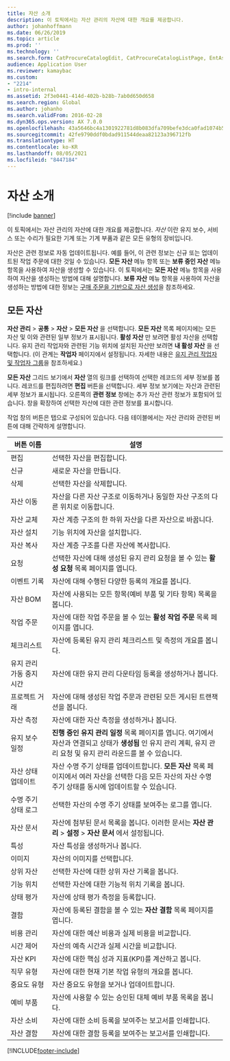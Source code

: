 ```yaml
---
title: 자산 소개
description: 이 토픽에서는 자산 관리의 자산에 대한 개요를 제공합니다.
author: johanhoffmann
ms.date: 06/26/2019
ms.topic: article
ms.prod: ''
ms.technology: ''
ms.search.form: CatProcureCatalogEdit, CatProcureCatalogListPage, EntAssetTimeline, EntAssetObjectTableLookup, EntAssetObjectTableParent, EntAssetObjectOverview, EntAssetObjectImage, EntAssetObjectTable, EntAssetLifecycleStateLog, EntAssetObjectWorkOrderActive, EntAssetObjectAttribute
audience: Application User
ms.reviewer: kamaybac
ms.custom:
- "2214"
- intro-internal
ms.assetid: 2f3e0441-414d-402b-b28b-7ab0d650d658
ms.search.region: Global
ms.author: johanho
ms.search.validFrom: 2016-02-28
ms.dyn365.ops.version: AX 7.0.0
ms.openlocfilehash: 43a5646bc4a1301922781d8b083dfa709befe3dca0fad1074b5433c6e02f5c66
ms.sourcegitcommit: 42fe9790ddf0bdad911544deaa82123a396712fb
ms.translationtype: HT
ms.contentlocale: ko-KR
ms.lasthandoff: 08/05/2021
ms.locfileid: "8447184"
---
```

# <a name="introduction-to-assets"></a>자산 소개

[!include [banner](../../includes/banner.md)]

 

이 토픽에서는 자산 관리의 자산에 대한 개요를 제공합니다. *자산* 이란 유지 보수, 서비스 또는 수리가 필요한 기계 또는 기계 부품과 같은 모든 유형의 장비입니다.

자산은 관련 정보로 자동 업데이트됩니다. 예를 들어, 이 관련 정보는 신규 또는 업데이트된 작업 주문에 대한 것일 수 있습니다. **모든 자산** 메뉴 항목 또는 **보류 중인 자산** 메뉴 항목을 사용하여 자산을 생성할 수 있습니다. 이 토픽에서는 **모든 자산** 메뉴 항목을 사용하여 자산을 생성하는 방법에 대해 설명합니다. **보류 자산** 메뉴 항목을 사용하여 자산을 생성하는 방법에 대한 정보는 [구매 주문을 기반으로 자산 생성](../objects/create-objects-based-on-purchase-orders.md)을 참조하세요.

## <a name="all-assets"></a>모든 자산

**자산 관리** \> **공통** \> **자산** \> **모든 자산** 을 선택합니다. **모든 자산** 목록 페이지에는 모든 자산 및 이와 관련된 일부 정보가 표시됩니다. **활성 자산** 만 보려면 활성 자산을 선택합니다. 유지 관리 작업자와 관련된 기능 위치에 설치된 자산만 보려면 **내 활성 자산** 을 선택합니다. (이 관계는 **작업자** 페이지에서 설정됩니다. 자세한 내용은 [유지 관리 작업자 및 작업자 그룹](../setup-for-objects/workers-and-worker-groups.md)을 참조하세요.)

**모든 자산** 그리드 보기에서 **자산** 열의 링크를 선택하여 선택한 레코드의 세부 정보를 봅니다. 레코드를 편집하려면 **편집** 버튼을 선택합니다. 세부 정보 보기에는 자산과 관련된 세부 정보가 표시됩니다. 오른쪽의 **관련 정보** 창에는 추가 자산 관련 정보가 포함되어 있습니다. 창을 확장하여 선택한 자산에 대한 관련 정보를 표시합니다.

작업 창의 버튼은 탭으로 구성되어 있습니다. 다음 테이블에서는 자산 관리와 관련된 버튼에 대해 간략하게 설명합니다.

| 버튼 이름          | 설명                                                                                                                                                       |
|----------------------|-------------------------------------------------------------------------------------------------------------------------------------------------------------------|
| 편집                 | 선택한 자산을 편집합니다.                                                                                                                                         |
| 신규                  | 새로운 자산을 만듭니다.                                                                                                                                                |
| 삭제               | 선택한 자산을 삭제합니다.                                                                                                                                       |
| 자산 이동           | 자산을 다른 자산 구조로 이동하거나 동일한 자산 구조의 다른 위치로 이동합니다.                                                                                         |
| 자산 교체        | 자산 계층 구조의 한 하위 자산을 다른 자산으로 바꿉니다.                                                                                                  |
| 자산 설치        | 기능 위치에 자산을 설치합니다.                                                                                                                          |
| 자산 복사           | 자산 계층 구조를 다른 자산에 복사합니다.                                                                                                                          |
| 요청             | 선택한 자산에 대해 생성된 유지 관리 요청을 볼 수 있는 **활성 요청** 목록 페이지를 엽니다.                                                                         |
| 이벤트 기록        | 자산에 대해 수행된 다양한 등록의 개요를 봅니다.                                                                                                         |
| 자산 BOM            | 자산에 사용되는 모든 항목(예비 부품 및 기타 항목) 목록을 봅니다.                                                                                  |
| 작업 주문          | 자산에 대한 작업 주문을 볼 수 있는 **활성 작업 주문** 목록 페이지를 엽니다.                                                                                        |
| 체크리스트            | 자산에 등록된 유지 관리 체크리스트 및 측정의 개요를 봅니다.                                                                                                 |
| 유지 관리 가동 중지 시간 | 자산에 대한 유지 관리 다운타임 등록을 생성하거나 봅니다.                                                                                                       |
| 프로젝트 거래 | 자산에 대해 생성된 작업 주문과 관련된 모든 게시된 트랜잭션을 봅니다.                                                                                       |
| 자산 측정       | 자산에 대한 자산 측정을 생성하거나 봅니다.                                                                                                               |
| 유지 보수 일정 | **진행 중인 유지 관리 일정** 목록 페이지를 엽니다. 여기에서 자산과 연결되고 상태가 **생성됨** 인 유지 관리 계획, 유지 관리 요청 및 유지 관리 라운드를 볼 수 있습니다. |
| 자산 상태 업데이트   | 자산 수명 주기 상태를 업데이트합니다. **모든 자산** 목록 페이지에서 여러 자산을 선택한 다음 모든 자산의 자산 수명 주기 상태를 동시에 업데이트할 수 있습니다.              |
| 수명 주기 상태 로그  | 선택한 자산의 수명 주기 상태를 보여주는 로그를 엽니다.                                                                                                                 |
| 자산 문서      | 자산에 첨부된 문서 목록을 봅니다. 이러한 문서는 **자산 관리** \> **설정** \> **자산 문서** 에서 설정됩니다.                 |
| 특성           | 자산 특성을 생성하거나 봅니다.                                                                                                                             |
| 이미지                | 자산의 이미지를 선택합니다.                                                                                                                                   |
| 상위 자산        | 선택한 자산에 대한 상위 자산 기록을 봅니다.                                                                                                                |
| 기능 위치 | 선택한 자산에 대한 기능적 위치 기록을 봅니다.                                                                                                          |
| 상태 평가 | 자산에 상태 평가 측정을 등록합니다.                                                                                                         |
| 결함               | 자산에 등록된 결함을 볼 수 있는 **자산 결함** 목록 페이지를 엽니다.                                                                                             |
| 비용 관리         | 자산에 대한 예산 비용과 실제 비용을 비교합니다.                                                                                                              |
| 시간 제어         | 자산의 예측 시간과 실제 시간을 비교합니다.                                                                                                              |
| 자산 KPI           | 자산에 대한 핵심 성과 지표(KPI)를 계산하고 봅니다.                                                                                              |
| 직무 유형            | 자산에 대한 현재 기본 작업 유형의 개요를 봅니다.                                                                                                            |
| 중요도 유형    | 자산 중요도 유형을 보거나 업데이트합니다.                                                                                                                              |
| 예비 부품          | 자산에 사용할 수 있는 승인된 대체 예비 부품 목록을 봅니다.                                                                               |
| 자산 소비    | 자산에 대한 소비 등록을 보여주는 보고서를 인쇄합니다.                                                                                                |
| 자산 결함          | 자산에 대한 결함 등록을 보여주는 보고서를 인쇄합니다.                                                                                                      |


[!INCLUDE[footer-include](../../../includes/footer-banner.md)]